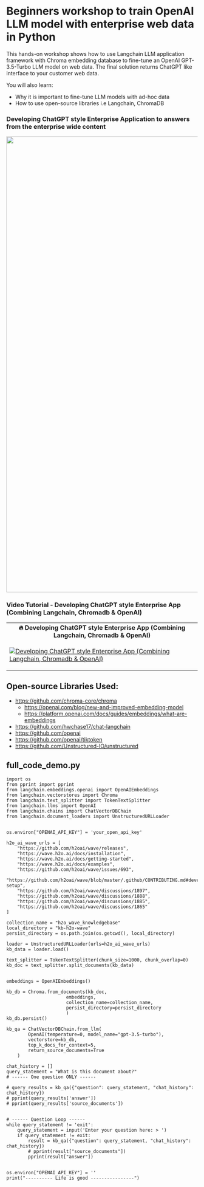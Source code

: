 #  Beginners workshop to train OpenAI LLM model with enterprise web data in Python # 

This hands-on workshop shows how to use Langchain LLM application framework with Chroma embedding database to fine-tune an OpenAI GPT-3.5-Turbo LLM model on web data. The final solution returns ChatGPT like interface to your customer web data. 

You will also learn:
- Why it is important to fine-tune LLM models with ad-hoc data
- How to use open-source libraries i.e Langchain, ChromaDB

### Developing ChatGPT style Enterprise Application to answers from the enterprise wide content

<div align="center">
  <img src="https://github.com/prodramp/DeepWorks/blob/main/ChatGPT/langchain-openai.png?raw=true" width="1200" />
</div> 

### Video Tutorial - Developing ChatGPT style Enterprise App (Combining Langchain, Chromadb & OpenAI) 
<table class="table table-striped table-bordered table-vcenter">
    <tr>
        <td align="center"><b>🔥&nbsp;Developing ChatGPT style Enterprise App (Combining Langchain, Chromadb & OpenAI)</b></td>
    </tr>
    <tr>
        <td>
            <div>
                
[![Developing ChatGPT style Enterprise App (Combining Langchain, Chromadb & OpenAI)](https://img.youtube.com/vi/6aOzoJKNLKQ/0.jpg)](https://www.youtube.com/watch?v=6aOzoJKNLKQ)

 </tr>
</table>

## Open-source Libraries Used:

- https://github.com/chroma-core/chroma
    - https://openai.com/blog/new-and-improved-embedding-model
    - https://platform.openai.com/docs/guides/embeddings/what-are-embeddings
- https://github.com/hwchase17/chat-langchain
- https://github.com/openai
- https://github.com/openai/tiktoken
- https://github.com/Unstructured-IO/unstructured 

## full_code_demo.py
```
import os
from pprint import pprint
from langchain.embeddings.openai import OpenAIEmbeddings
from langchain.vectorstores import Chroma
from langchain.text_splitter import TokenTextSplitter
from langchain.llms import OpenAI
from langchain.chains import ChatVectorDBChain
from langchain.document_loaders import UnstructuredURLLoader


os.environ["OPENAI_API_KEY"] = 'your_open_api_key'

h2o_ai_wave_urls = [
    "https://github.com/h2oai/wave/releases",
    "https://wave.h2o.ai/docs/installation",
    "https://wave.h2o.ai/docs/getting-started",
    "https://wave.h2o.ai/docs/examples",
    "https://github.com/h2oai/wave/issues/693",
    "https://github.com/h2oai/wave/blob/master/.github/CONTRIBUTING.md#development-setup",
    "https://github.com/h2oai/wave/discussions/1897",
    "https://github.com/h2oai/wave/discussions/1888",
    "https://github.com/h2oai/wave/discussions/1885",
    "https://github.com/h2oai/wave/discussions/1865"
]

collection_name = "h2o_wave_knowledgebase"
local_directory = "kb-h2o-wave"
persist_directory = os.path.join(os.getcwd(), local_directory)

loader = UnstructuredURLLoader(urls=h2o_ai_wave_urls)
kb_data = loader.load()

text_splitter = TokenTextSplitter(chunk_size=1000, chunk_overlap=0)
kb_doc = text_splitter.split_documents(kb_data)


embeddings = OpenAIEmbeddings()

kb_db = Chroma.from_documents(kb_doc,
                      embeddings,
                      collection_name=collection_name,
                      persist_directory=persist_directory
                      )
kb_db.persist()

kb_qa = ChatVectorDBChain.from_llm(
        OpenAI(temperature=0, model_name="gpt-3.5-turbo"),
        vectorstore=kb_db,
        top_k_docs_for_context=5,
        return_source_documents=True
    )

chat_history = []
query_statement = "What is this document about?"
# ------ One question ONLY ------

# query_results = kb_qa({"question": query_statement, "chat_history": chat_history})
# pprint(query_results['answer'])
# pprint(query_results['source_documents'])


# ------ Question Loop ------
while query_statement != 'exit':
    query_statement = input('Enter your question here: > ')
    if query_statement != exit:
        result = kb_qa({"question": query_statement, "chat_history": chat_history})
        # pprint(result["source_documents"])
        pprint(result["answer"])


os.environ["OPENAI_API_KEY"] = ''
print("---------- Life is good ----------------")

```